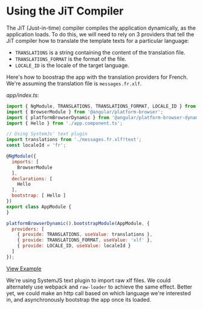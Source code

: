 # Using the JiT Compiler

The JiT \(Just-in-time\) compiler compiles the application dynamically, as the application loads. To do this, we will need to rely on 3 providers that tell the JiT compiler how to translate the template texts for a particular language:

* `TRANSLATIONS` is a string containing the content of the translation file.
* `TRANSLATIONS_FORMAT` is the format of the file.
* `LOCALE_ID` is the locale of the target language.

Here's how to boostrap the app with the translation providers for French. We're assuming the translation file is `messages.fr.xlf`.

_app/index.ts_:

```javascript
import { NgModule, TRANSLATIONS, TRANSLATIONS_FORMAT, LOCALE_ID } from '@angular/core';
import { BrowserModule } from '@angular/platform-browser';
import { platformBrowserDynamic } from '@angular/platform-browser-dynamic';
import { Hello } from './app.component.ts';

// Using SystemJs' text plugin
import translations from './messages.fr.xlf!text';
const localeId = 'fr';

@NgModule({
  imports: [
    BrowserModule
  ],
  declarations: [
    Hello
  ],
  bootstrap: [ Hello ]
})
export class AppModule {
}

platformBrowserDynamic().bootstrapModule(AppModule, {
  providers: [
    { provide: TRANSLATIONS, useValue: translations },
    { provide: TRANSLATIONS_FORMAT, useValue: 'xlf' },
    { provide: LOCALE_ID, useValue: localeId }
  ]
});
```

[View Example](http://plnkr.co/edit/p1bK6TFnKupReH9HmCOt?p=preview)

We're using SystemJS text plugin to import raw xlf files. We could alternately use webpack and `raw-loader` to achieve the same effect. Better yet, we could make an http call based on which language we're interested in, and asynchronously bootstrap the app once its loaded.

